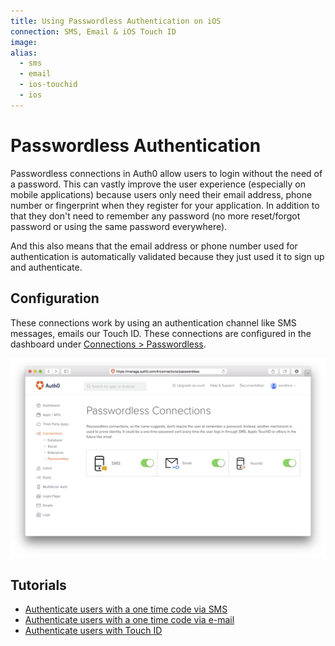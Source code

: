 ```yaml
---
title: Using Passwordless Authentication on iOS
connection: SMS, Email & iOS Touch ID
image:
alias:
  - sms
  - email
  - ios-touchid
  - ios
---
```


# Passwordless Authentication

Passwordless connections in Auth0 allow users to login without the need of a password. This can vastly improve the user experience (especially on mobile applications) because users only need their email address, phone number or fingerprint when they register for your application. In addition to that they don't need to remember any password (no more reset/forgot password or using the same password everywhere).

And this also means that the email address or phone number used for authentication is automatically validated because they just used it to sign up and authenticate.

## Configuration

These connections work by using an authentication channel like SMS messages, emails our Touch ID. These connections are configured in the dashboard under [Connections > Passwordless](https://manage.auth0.com/#/connections/passwordless).

![](/media/articles/connections/passwordless/passwordless-connections.png)

## Tutorials

 - [Authenticate users with a one time code via SMS](ios-sms)
 - [Authenticate users with a one time code via e-mail](ios-email)
 - [Authenticate users with Touch ID](ios-touchid)